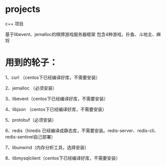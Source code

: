 # projects
c++ 项目

基于libevent、jemalloc的棋牌游戏服务器框架
包含4种游戏，扑鱼、斗地主、麻将

# 用到的轮子：
1、curl （centos下已经编译好库，不需要安装）

2、jemalloc （必须安装）

3、libevent（centos下已经编译好库，不需要安装）

4、libjson （centos下已经编译好库，不需要安装）

5、protobuf（必须安装）

6、redis（hiredis 已经编译成静态库，不需要安装。redis-server、redis-cli、redis-sentinel自己部署）

7、libunwind（内存分析工具，选择安装）

8、libmysqlclient（centos下已经编译好库，不需要安装）
